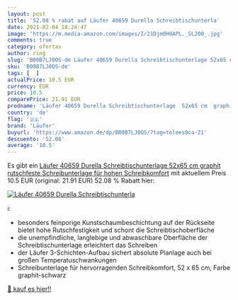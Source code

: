 ```yaml
---
layout: post
title: '52.08 % rabat auf Läufer 40659 Durella Schreibtischunterla'
date: 2021-02-04 18:24:47
image: 'https://m.media-amazon.com/images/I/21Djm0H0APL._SL200_.jpg'
comments: true
category: ofertas
author: ring
slug: 'B00B7LJ0OS-de Läufer 40659 Durella Schreibtischunterlage 52x65 cm...'
sku: 'B00B7LJ0OS-de'
tags: [  ]
actualPrice: 10.5 EUR
currency: EUR
price: 10.5
comparePrice: 21.91 EUR
prodname: 'Läufer 40659 Durella Schreibtischunterlage  52x65 cm  graphit  rutschfeste Schreibunterlage für hohen Schreibkomfort'
country: 'de'
flag: '🇩🇪'
brand: 'Läufer'
buyurl: 'https://www.amazon.de/dp/B00B7LJ0OS/?tag=tolees0ca-21'
descuento: '52.08'
average: '10.5'
---
```


Es gibt ein [Läufer 40659 Durella Schreibtischunterlage  52x65 cm  graphit  rutschfeste Schreibunterlage für hohen Schreibkomfort](https://www.amazon.de/dp/B00B7LJ0OS/?tag=tolees0ca-21) mit aktuellem Preis 10.5 EUR (original: 21.91 EUR) 52.08 % Rabatt hier:

[![Läufer 40659 Durella Schreibtischunterla](https://m.media-amazon.com/images/I/21Djm0H0APL._SL200_.jpg)](https://www.amazon.de/dp/B00B7LJ0OS/?tag=tolees0ca-21)

ℹ️:

- besonders feinporige Kunstschaumbeschichtung auf der Rückseite bietet hohe Rutschfestigkeit und schont die Schreibtischoberfläche
- die unempfindliche, langlebige und abwaschbare Oberfläche der Schreibtischunterlage erleichtert das Schreiben
- der Läufer 3-Schichten-Aufbau sichert absolute Planlage auch bei großen Temperatuschwankungen
- Schreibunterlage für hervorragenden Schreibkomfort, 52 x 65 cm, Farbe graphit-schwarz

[🛒 kauf es hier!!](https://www.amazon.de/dp/B00B7LJ0OS/?tag=tolees0ca-21)
